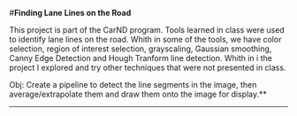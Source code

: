 #**Finding Lane Lines on the Road** 

This project is part of the CarND program. Tools learned in class were used to identify lane lines on the road. Whith in some of the tools, we have color selection, region of interest selection, grayscaling, Gaussian smoothing, Canny Edge Detection and Hough Tranform line detection. Whith in i the project I explored and try other techniques that were not presented in class. 

Obj: Create a pipeline to detect the line segments in the image, then average/extrapolate them and draw them onto the image for display.**
***
